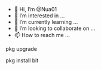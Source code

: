 - 👋 Hi, I’m @Nua01
- 👀 I’m interested in ...
- 🌱 I’m currently learning ...
- 💞️ I’m looking to collaborate on ...
- 📫 How to reach me ...

<!---
Nua01/Nua01 is a ✨ special ✨ repository because its `README.md` (this file) appears on your GitHub profile.
You can click the Preview link to take a look at your changes.
---> pkg upgrade 
pkg install bit

